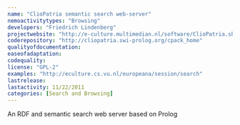 ```yaml
---
name: "ClioPatria semantic search web-server"
nemoactivitytypes: "Browsing"
developers: "Friedrich Lindenberg"
projectwebsite: "http://e-culture.multimedian.nl/software/ClioPatria.shtml"
coderepository: "http://cliopatria.swi-prolog.org/cpack_home"
qualityofdocumentation: 
easeofadaptation: 
codequality: 
license: "GPL-2"
examples: "http://eculture.cs.vu.nl/europeana/session/search"
lastrelease: 
lastactivity: 11/22/2011
categories: [Search and Browsing]
---
```

An RDF and semantic search web server based on Prolog
